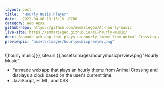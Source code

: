 ```yaml
---
layout: post
title:  "Hourly Music Player"
date:   2022-04-08 13:15:16 -0700
category: Web Apps
github-repo: https://github.com/emmariegeo/AC-hourly-music
live-site: https://emmariegeo.github.io/AC-hourly-music/
desc: Fanmade web app that plays an hourly theme from Animal Crossing and displays a clock based on the user's current time. 
previewpic: "assets/images/hourlymusicpreview.png"
---
```

![hourly music]({{ site.url }}/assets/images/hourlymusicpreview.png "Hourly Music")  

* Fanmade web app that plays an hourly theme from Animal Crossing and displays a clock based on the user's current time.
* JavaScript, HTML, and CSS.  

